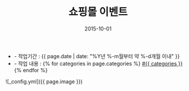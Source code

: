 ﻿---
layout: post
title: "쇼핑몰 이벤트"
date: 2015-10-01
categories:
  - ShoppingMall
  - Design
image: https://kjuhee0712.github.io/images/pages/20151001_sr_event.jpg
image-sm: https://kjuhee0712.github.io/images/thumbs/20151001_sr_event.jpg
---

<ul class="inform">
	<li class="preview__date" itemprop="datePublished" datetime="{{ page.date | date_to_xmlschema }}">- 작업기간 : {{ page.date | date: "%Y년 %-m월부터 약 %-d개월 이내" }}</li>
	<li class="preview__catetory" itemprop="catetory">- 작업 내용 :
		{% for categories in page.categories %}
           <a href="/category/{{ categories }}/">#{{ categories }}</a>     
      	{% endfor %}</li>
</ul>

![_config.yml]({{ page.image }})


